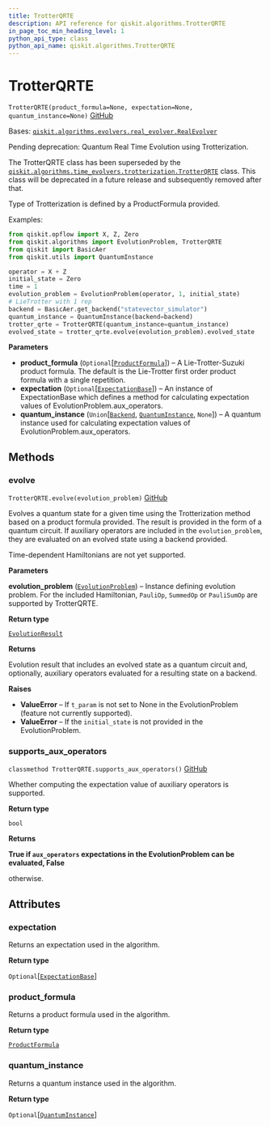 ```yaml
---
title: TrotterQRTE
description: API reference for qiskit.algorithms.TrotterQRTE
in_page_toc_min_heading_level: 1
python_api_type: class
python_api_name: qiskit.algorithms.TrotterQRTE
---
```


# TrotterQRTE

<span id="qiskit.algorithms.TrotterQRTE" />

`TrotterQRTE(product_formula=None, expectation=None, quantum_instance=None)` [GitHub](https://github.com/qiskit/qiskit/tree/stable/0.23/qiskit/algorithms/evolvers/trotterization/trotter_qrte.py "view source code")

Bases: [`qiskit.algorithms.evolvers.real_evolver.RealEvolver`](qiskit.algorithms.RealEvolver "qiskit.algorithms.evolvers.real_evolver.RealEvolver")

Pending deprecation: Quantum Real Time Evolution using Trotterization.

The TrotterQRTE class has been superseded by the [`qiskit.algorithms.time_evolvers.trotterization.TrotterQRTE`](qiskit.algorithms.time_evolvers.trotterization.TrotterQRTE "qiskit.algorithms.time_evolvers.trotterization.TrotterQRTE") class. This class will be deprecated in a future release and subsequently removed after that.

Type of Trotterization is defined by a ProductFormula provided.

Examples:

```python
from qiskit.opflow import X, Z, Zero
from qiskit.algorithms import EvolutionProblem, TrotterQRTE
from qiskit import BasicAer
from qiskit.utils import QuantumInstance

operator = X + Z
initial_state = Zero
time = 1
evolution_problem = EvolutionProblem(operator, 1, initial_state)
# LieTrotter with 1 rep
backend = BasicAer.get_backend("statevector_simulator")
quantum_instance = QuantumInstance(backend=backend)
trotter_qrte = TrotterQRTE(quantum_instance=quantum_instance)
evolved_state = trotter_qrte.evolve(evolution_problem).evolved_state
```

**Parameters**

*   **product\_formula** (`Optional`\[[`ProductFormula`](qiskit.synthesis.ProductFormula "qiskit.synthesis.evolution.product_formula.ProductFormula")]) – A Lie-Trotter-Suzuki product formula. The default is the Lie-Trotter first order product formula with a single repetition.
*   **expectation** (`Optional`\[[`ExpectationBase`](qiskit.opflow.expectations.ExpectationBase "qiskit.opflow.expectations.expectation_base.ExpectationBase")]) – An instance of ExpectationBase which defines a method for calculating expectation values of EvolutionProblem.aux\_operators.
*   **quantum\_instance** (`Union`\[[`Backend`](qiskit.providers.Backend "qiskit.providers.backend.Backend"), [`QuantumInstance`](qiskit.utils.QuantumInstance "qiskit.utils.quantum_instance.QuantumInstance"), `None`]) – A quantum instance used for calculating expectation values of EvolutionProblem.aux\_operators.

## Methods

### evolve

<span id="qiskit.algorithms.TrotterQRTE.evolve" />

`TrotterQRTE.evolve(evolution_problem)` [GitHub](https://github.com/qiskit/qiskit/tree/stable/0.23/qiskit/algorithms/evolvers/trotterization/trotter_qrte.py "view source code")

Evolves a quantum state for a given time using the Trotterization method based on a product formula provided. The result is provided in the form of a quantum circuit. If auxiliary operators are included in the `evolution_problem`, they are evaluated on an evolved state using a backend provided.

<Admonition title="Note" type="note">
  Time-dependent Hamiltonians are not yet supported.
</Admonition>

**Parameters**

**evolution\_problem** ([`EvolutionProblem`](qiskit.algorithms.EvolutionProblem "qiskit.algorithms.evolvers.evolution_problem.EvolutionProblem")) – Instance defining evolution problem. For the included Hamiltonian, `PauliOp`, `SummedOp` or `PauliSumOp` are supported by TrotterQRTE.

**Return type**

[`EvolutionResult`](qiskit.algorithms.EvolutionResult "qiskit.algorithms.evolvers.evolution_result.EvolutionResult")

**Returns**

Evolution result that includes an evolved state as a quantum circuit and, optionally, auxiliary operators evaluated for a resulting state on a backend.

**Raises**

*   **ValueError** – If `t_param` is not set to None in the EvolutionProblem (feature not currently supported).
*   **ValueError** – If the `initial_state` is not provided in the EvolutionProblem.

### supports\_aux\_operators

<span id="qiskit.algorithms.TrotterQRTE.supports_aux_operators" />

`classmethod TrotterQRTE.supports_aux_operators()` [GitHub](https://github.com/qiskit/qiskit/tree/stable/0.23/qiskit/algorithms/evolvers/trotterization/trotter_qrte.py "view source code")

Whether computing the expectation value of auxiliary operators is supported.

**Return type**

`bool`

**Returns**

**True if `aux_operators` expectations in the EvolutionProblem can be evaluated, False**

otherwise.

## Attributes

<span id="qiskit.algorithms.TrotterQRTE.expectation" />

### expectation

Returns an expectation used in the algorithm.

**Return type**

`Optional`\[[`ExpectationBase`](qiskit.opflow.expectations.ExpectationBase "qiskit.opflow.expectations.expectation_base.ExpectationBase")]

<span id="qiskit.algorithms.TrotterQRTE.product_formula" />

### product\_formula

Returns a product formula used in the algorithm.

**Return type**

[`ProductFormula`](qiskit.synthesis.ProductFormula "qiskit.synthesis.evolution.product_formula.ProductFormula")

<span id="qiskit.algorithms.TrotterQRTE.quantum_instance" />

### quantum\_instance

Returns a quantum instance used in the algorithm.

**Return type**

`Optional`\[[`QuantumInstance`](qiskit.utils.QuantumInstance "qiskit.utils.quantum_instance.QuantumInstance")]

